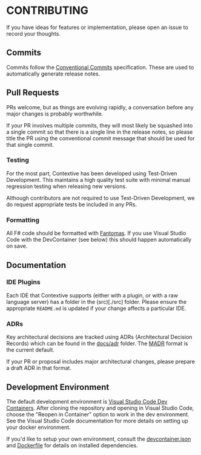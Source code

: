 # CONTRIBUTING

If you have ideas for features or implementation, please open an issue to record your thoughts.

## Commits

Commits follow the [Conventional Commits](https://www.conventionalcommits.org/) specification.  These are used to automatically generate release notes.

## Pull Requests

PRs welcome, but as things are evolving rapidly, a conversation before any major changes is probably worthwhile.

If your PR involves multiple commits, they will most likely be squashed into a single commit so that there is a single line in the release notes, so please title the PR using the conventional commit message that should be used for that single commit.

### Testing

For the most part, Contextive has been developed using Test-Driven Development.  This maintains a high quality test suite with minimal manual regression testing when releasing new versions. 

Although contributors are not required to use Test-Driven Development, we do request appropriate tests be included in any PRs.

### Formatting

All F# code should be formatted with [Fantomas](https://github.com/fsprojects/fantomas).  If you use Visual Studio Code with the DevContainer (see below) this should happen automatically on save.

## Documentation

### IDE Plugins

Each IDE that Contextive supports (either with a plugin, or with a raw language server) has a folder in the (src)[./src] folder.  Please ensure the appropriate `README.md` is updated if your change affects a particular IDE.

### ADRs

Key architectural decisions are tracked using ADRs (Architectural Decision Records) which can be found in the [docs/adr](docs/adr) folder.  The [MADR](https://adr.github.io/madr/) format is the current default.

If your PR or proposal includes major architectural changes, please prepare a draft ADR in that format.

## Development Environment

The default development environment is [Visual Studio Code Dev Containers](https://code.visualstudio.com/docs/remote/containers). After cloning the repository and opening in Visual Studio Code, choose the "Reopen in Container" option to work in the dev environment. See the Visual Studio Code documentation for more details on setting up your docker environment.

If you'd like to setup your own environment, consult the [devcontainer.json](./.devcontainer/devcontainer.json) and [Dockerfile](./.devcontainer/Dockerfile) for details on installed dependencies.